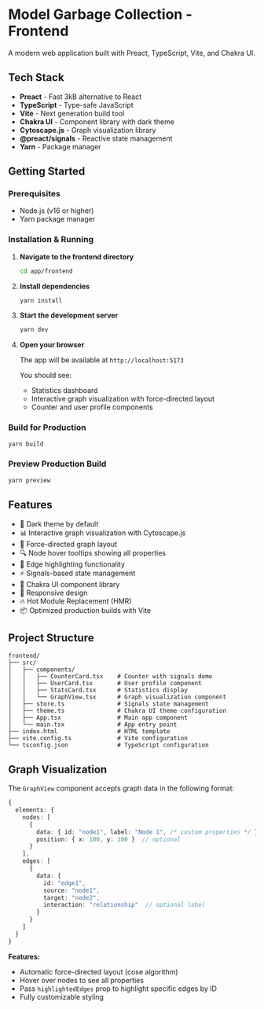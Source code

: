 # Model Garbage Collection - Frontend

A modern web application built with Preact, TypeScript, Vite, and Chakra UI.

## Tech Stack

- **Preact** - Fast 3kB alternative to React
- **TypeScript** - Type-safe JavaScript
- **Vite** - Next generation build tool
- **Chakra UI** - Component library with dark theme
- **Cytoscape.js** - Graph visualization library
- **@preact/signals** - Reactive state management
- **Yarn** - Package manager

## Getting Started

### Prerequisites

- Node.js (v16 or higher)
- Yarn package manager

### Installation & Running

1. **Navigate to the frontend directory**
   ```bash
   cd app/frontend
   ```

2. **Install dependencies**
   ```bash
   yarn install
   ```

3. **Start the development server**
   ```bash
   yarn dev
   ```

4. **Open your browser**

   The app will be available at `http://localhost:5173`

   You should see:
   - Statistics dashboard
   - Interactive graph visualization with force-directed layout
   - Counter and user profile components

### Build for Production

```bash
yarn build
```

### Preview Production Build

```bash
yarn preview
```

## Features

- 🌙 Dark theme by default
- 📊 Interactive graph visualization with Cytoscape.js
- 🎯 Force-directed graph layout
- 🔍 Node hover tooltips showing all properties
- 🔴 Edge highlighting functionality
- ⚡ Signals-based state management
- 🎨 Chakra UI component library
- 📱 Responsive design
- 🔥 Hot Module Replacement (HMR)
- 📦 Optimized production builds with Vite

## Project Structure

```
frontend/
├── src/
│   ├── components/
│   │   ├── CounterCard.tsx    # Counter with signals demo
│   │   ├── UserCard.tsx       # User profile component
│   │   ├── StatsCard.tsx      # Statistics display
│   │   └── GraphView.tsx      # Graph visualization component
│   ├── store.ts               # Signals state management
│   ├── theme.ts               # Chakra UI theme configuration
│   ├── App.tsx                # Main app component
│   └── main.tsx               # App entry point
├── index.html                 # HTML template
├── vite.config.ts             # Vite configuration
└── tsconfig.json              # TypeScript configuration
```

## Graph Visualization

The `GraphView` component accepts graph data in the following format:

```typescript
{
  elements: {
    nodes: [
      {
        data: { id: "node1", label: "Node 1", /* custom properties */ },
        position: { x: 100, y: 100 }  // optional
      }
    ],
    edges: [
      {
        data: {
          id: "edge1",
          source: "node1",
          target: "node2",
          interaction: "relationship"  // optional label
        }
      }
    ]
  }
}
```

**Features:**
- Automatic force-directed layout (cose algorithm)
- Hover over nodes to see all properties
- Pass `highlightedEdges` prop to highlight specific edges by ID
- Fully customizable styling

